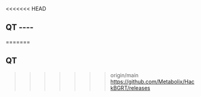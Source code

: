 <<<<<<< HEAD
## QT  ----
=======
## QT
>>>>>>> origin/main
https://github.com/Metabolix/HackBGRT/releases

